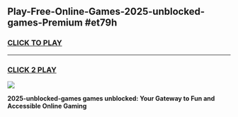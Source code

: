 
## Play-Free-Online-Games-2025-unblocked-games-Premium #et79h
<h3>
<a href="https://premium.freeplayer.one?title=2025-unblocked-games&ref=8M">CLICK TO PLAY</a></h3>
<hr>

<h3>
<a href="https://premium.freeplayer.one?title=2025-unblocked-games&ref=8M">CLICK 2 PLAY</a>
  
</h3>

<a href="https://premium.freeplayer.one?title=2025-unblocked-games&ref=8M"><img src="https://clearcache.store/games.png"></a>


**2025-unblocked-games games unblocked: Your Gateway to Fun and Accessible Online Gaming**
